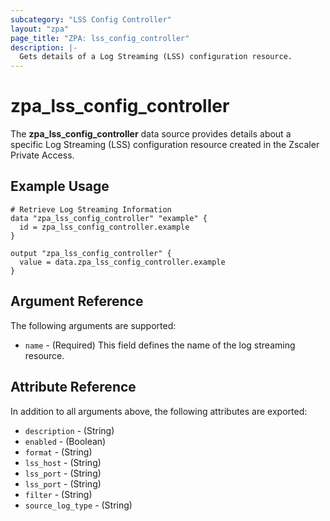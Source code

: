```yaml
---
subcategory: "LSS Config Controller"
layout: "zpa"
page_title: "ZPA: lss_config_controller"
description: |-
  Gets details of a Log Streaming (LSS) configuration resource.
---
```


# zpa_lss_config_controller

The **zpa_lss_config_controller** data source provides details about a specific Log Streaming (LSS) configuration resource created in the Zscaler Private Access.

## Example Usage

```hcl
# Retrieve Log Streaming Information
data "zpa_lss_config_controller" "example" {
  id = zpa_lss_config_controller.example
}

output "zpa_lss_config_controller" {
  value = data.zpa_lss_config_controller.example
}
```

## Argument Reference

The following arguments are supported:

* `name` - (Required) This field defines the name of the log streaming resource.

## Attribute Reference

In addition to all arguments above, the following attributes are exported:

* `description` - (String)
* `enabled` - (Boolean)
* `format` - (String)
* `lss_host` - (String)
* `lss_port` - (String)
* `lss_port` - (String)
* `filter` - (String)
* `source_log_type` - (String)
